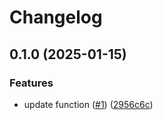 # Changelog

## 0.1.0 (2025-01-15)


### Features

* update function ([#1](https://github.com/PetitLepton/uv-release-please/issues/1)) ([2956c6c](https://github.com/PetitLepton/uv-release-please/commit/2956c6c16923fef22709c205672892107b0045e5))
